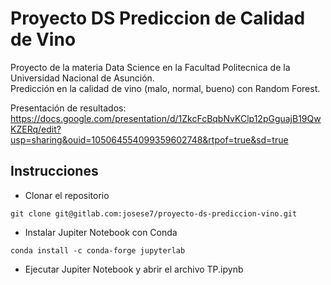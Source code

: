 # Proyecto DS Prediccion de Calidad de Vino

Proyecto de la materia Data Science en la Facultad Politecnica de la Universidad Nacional de Asunción.  
Predicción en la calidad de vino (malo, normal, bueno) con Random Forest.

Presentación de resultados:
https://docs.google.com/presentation/d/1ZkcFcBqbNvKClp12pGguajB19QwKZERq/edit?usp=sharing&ouid=105064554099359602748&rtpof=true&sd=true


## Instrucciones

- Clonar el repositorio

```
git clone git@gitlab.com:josese7/proyecto-ds-prediccion-vino.git
```

- Instalar Jupiter Notebook con Conda

```
conda install -c conda-forge jupyterlab
```

- Ejecutar Jupiter Notebook y abrir el archivo TP.ipynb
